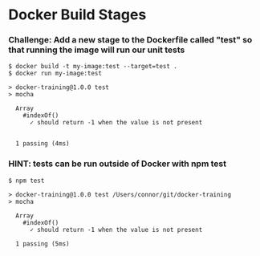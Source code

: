 # Docker Build Stages

### Challenge: Add a new stage to the Dockerfile called "test" so that running the image will run our unit tests
```
$ docker build -t my-image:test --target=test .
$ docker run my-image:test

> docker-training@1.0.0 test
> mocha

  Array
    #indexOf()
      ✓ should return -1 when the value is not present


  1 passing (4ms)
```

### HINT: tests can be run outside of Docker with npm test
```
$ npm test

> docker-training@1.0.0 test /Users/connor/git/docker-training
> mocha

  Array
    #indexOf()
      ✓ should return -1 when the value is not present

  1 passing (5ms)
```